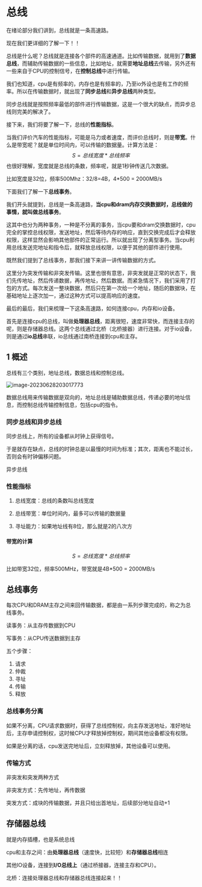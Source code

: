 # 总线

在绪论部分我们讲到，总线就是一条高速路。

现在我们更详细的了解一下！！

总线是什么呢？总线就是连接各个部件的高速通道。比如传输数据，就用到了**数据总线**，而辅助传输数据的一些信息，比如地址，就需要**地址总线**去传输，另外还有一些来自于CPU的控制信号，在**控制总线**中进行传输。

我们也知道，cpu是有频率的，内存也是有频率的，乃至io外设也是有工作的频率。所以在传输数据时，就出现了**同步总线**和**异步总线**两种类型。

同步总线就是按照频率最低的部件进行传输数据，这是一个很大的缺点，而异步总线则完美的解决了。

接下来，我们将要了解一下，总线的**性能指标**。

当我们评价汽车的性能指标，可能是马力或者速度，而评价总线时，则是**带宽**。什么是带宽呢？就是单位时间内，可以传输的数据量。计算方法是：
$$
S = 总线宽度 * 总线频率
$$
也很好理解，宽度就是总线的条数，频率呢，就是1秒钟传送几次数据。

比如宽度是32位，频率500Mhz：32/8=4B，4*500 = 2000MB/s

下面我们了解一下**总线事务**。

我们开头就提到，总线是一条高速路，**当cpu和dram内存交换数据时，总线做的事情，就叫做总线事务**。

这其中也分为两种事务，一种是不分离的事务，当cpu要和dram交换数据时，cpu完全的掌控总线权限，发送地址，然后等待内存的响应，直到交换完成后才会释放权限，这样显然会影响其他部件的正常运行。所以就出现了分离型事务。当cpu利用总线发送完地址和指令后，就释放总线权限，以便于其他的部件进行使用。

既然我们提到了总线事务，那我们接下来讲一讲传输数据的方式。

这里分为突发传输和非突发传输。这里也很有意思，非突发就是正常的状态下，我们先传地址，然后传递数据，再传地址，然后数据。而紧急情况下，我们采用了打包的方式。每次发送一整块数据，然后只在第一次给一个地址，随后的数据块，在基础地址上逐次加一，通过这种方式可以提高响应的速度。

 最后的最后，我们来梳理一下这条高速路，如何连接cpu，内存和io设备。

首先是连接cpu的总线，叫做**处理器总线**，距离很短，速度非常快，而连接主存的呢，则是存储器总线。这两个总线通过北桥（北桥接器）进行连接。对于io设备，则是通过**io总线**串联，io总线通过南桥连接到cpu和主存。

## 1 概述

总线有三个类别，地址总线，数据总线和控制总线。

![image-20230628203017773](https://taufik.oss-cn-beijing.aliyuncs.com/img/image-20230628203017773.png)

数据总线用来传输数据是双向的，地址总线是辅助数据总线，传递必要的地址信息，而控制总线传输控制信息，包括cpu的指令。

### 同步总线和异步总线

同步总线上，所有的设备都从时钟上获得信号。

于是就存在缺点，总线的时钟总是以最慢的时间为标准；其次，距离也不能过长，否则会有时钟偏移问题。

异步总线

### 性能指标

1. 总线宽度：总线的条数叫总线宽度
2. 总线带宽：单位时间内，最多可以传输的数据量

1. 寻址能力：如果地址线有8位，那么就是2的八次方

#### 带宽的计算

$$
S = 总线宽度 * 总线频率
$$

比如带宽32位，频率500MHz，带宽就是4B*500 = 2000MB/s

## 总线事务

每次CPU和DRAM主存之间来回传输数据，都是由一系列步骤完成的，称之为总线事务。

读事务：从主存传数据到CPU

写事务：从CPU传送数据到主存

五个步骤：

1. 请求
2. 仲裁
3. 寻址
4. 传输
5. 释放

### 总线事务分离

如果不分离，CPU请求数据时，获得了总线控制权，向主存发送地址，准好地址后，主存申请控制权，这时候CPU才释放掉控制权，期间其他设备都没有权限。

如果是分离的话，cpu发送完地址后，立刻释放掉，其他设备可以使用。



### 传输方式

非突发和突发两种方式

非突发方式：先传地址，再传数据

突发方式：成块的传输数据，并且只给出首地址，后续部分地址自动+1



## 存储器总线

就是内存插槽，也是系统总线

cpu和主存之间：由**处理器总线**（速度快，比较短）和**存储器总线**相连

其他IO设备，连接到**I/O总线上**（通过桥接器，连接主存和CPU）。

北桥：连接处理器总线和存储器总线连接起来！！







